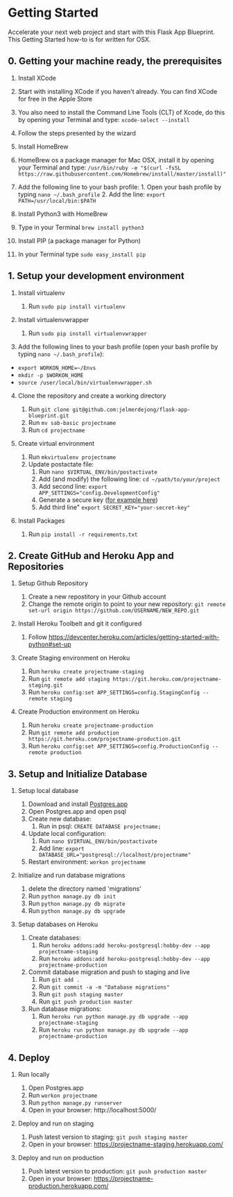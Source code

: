 # Getting Started
Accelerate your next web project and start with this Flask App Blueprint. This Getting Started how-to is for written for OSX.

## 0. Getting your machine ready, the prerequisites
1. Install XCode
  1. Start with installing XCode if you haven't already. You can find XCode for free in the Apple Store
  2. You also need to install the Command Line Tools (CLT) of Xcode, do this by opening your Terminal and type: `xcode-select --install`
  3. Follow the steps presented by the wizard

2. Install HomeBrew
  1. HomeBrew os a package manager for Mac OSX, install it by opening your Terminal and type: `/usr/bin/ruby -e "$(curl -fsSL https://raw.githubusercontent.com/Homebrew/install/master/install)"`
  2. Add the following line to your bash profile:
    1. Open your bash profile by typing `nano ~/.bash_profile`
    2. Add the line: `export PATH=/usr/local/bin:$PATH`

3. Install Python3 with HomeBrew
  1. Type in your Terminal `brew install python3`

4. Install PIP (a package manager for Python)
  1. In your Terminal type `sudo easy_install pip`

## 1. Setup your development environment
1. Install virtualenv
    1. Run `sudo pip install virtualenv`

2. Install virtualenvwrapper
    1. Run `sudo pip install virtualenvwrapper`

3. Add the following lines to your bash profile (open your bash profile by typing `nano ~/.bash_profile`):
  * `export WORKON_HOME=~/Envs`
  * `mkdir -p $WORKON_HOME`
  * `source /user/local/bin/virtualenvwrapper.sh`

4. Clone the repository and create a working directory
    1. Run `git clone git@github.com:jelmerdejong/flask-app-blueprint.git`
    2. Run `mv sab-basic projectname`
    2. Run `cd projectname`

5. Create virtual environment
    1. Run `mkvirtualenv projectname`
    2. Update postactate file:
        1. Run `nano $VIRTUAL_ENV/bin/postactivate`
        2. Add (and modify) the following line: `cd ~/path/to/your/project`
        3. Add second line: `export APP_SETTINGS="config.DevelopmentConfig"`
        4. Generate a secure key ([for example here](https://randomkeygen.com/))
        5. Add third line" `export SECRET_KEY="your-secret-key"`

6. Install Packages
    1. Run `pip install -r requirements.txt`

## 2. Create GitHub and Heroku App and Repositories
1. Setup Github Repository
    1. Create a new repostitory in your Github account
    2. Change the remote origin to point to your new repository: `git remote set-url origin https://github.com/USERNAME/NEW_REPO.git`

2. Install Heroku Toolbelt and git it configured
    1. Follow https://devcenter.heroku.com/articles/getting-started-with-python#set-up

3. Create Staging environment on Heroku
    1. Run `heroku create projectname-staging`
    2. Run `git remote add staging https://git.heroku.com/projectname-staging.git`
    3. Run `heroku config:set APP_SETTINGS=config.StagingConfig --remote staging`

4. Create Production environment on Heroku
    1. Run `heroku create projectname-production`
    2. Run `git remote add production https://git.heroku.com/projectname-production.git`
    3. Run `heroku config:set APP_SETTINGS=config.ProductionConfig --remote production`

## 3. Setup and Initialize Database
1. Setup local database
    1. Download and install [Postgres.app](http://postgresapp.com/)
    2. Open Postgres.app and open psql
    3. Create new database:
        1. Run in psql: `CREATE DATABASE projectname;`
    4. Update local configuration:
        1. Run `nano $VIRTUAL_ENV/bin/postactivate`
        2. Add line: `export DATABASE_URL="postgresql://localhost/projectname"`
    5. Restart environment: `workon projectname`

2. Initialize and run database migrations
    1. delete the directory named 'migrations'
    2. Run `python manage.py db init`
    3. Run `python manage.py db migrate`
    4. Run `python manage.py db upgrade`

3. Setup databases on Heroku
    1. Create databases:
        1. Run `heroku addons:add heroku-postgresql:hobby-dev --app projectname-staging`
        2. Run `heroku addons:add heroku-postgresql:hobby-dev --app projectname-production`
    2. Commit database migration and push to staging and live
        1. Run `git add .`
        2. Run `git commit -a -m "Database migrations"`
        3. Run `git push staging master`
        4. Run `git push production master`
    2. Run database migrations:
        1. Run `heroku run python manage.py db upgrade --app projectname-staging`
        2. Run `heroku run python manage.py db upgrade --app projectname-production`

## 4. Deploy
1. Run locally
    1. Open Postgres.app
    2. Run `workon projectname`
    3. Run `python manage.py runserver`
    4. Open in your browser: http://localhost:5000/

2. Deploy and run on staging
    1. Push latest version to staging: `git push staging master`
    2. Open in your browser: https://projectname-staging.herokuapp.com/

3. Deploy and run on production
    1. Push latest version to production: `git push production master`
    2. Open in your browser: https://projectname-production.herokuapp.com/
